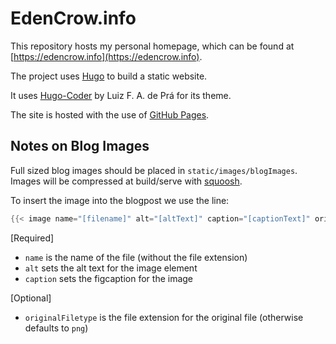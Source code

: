 # EdenCrow.info
This repository hosts my personal homepage, which can be found at [https://edencrow.info](https://edencrow.info).

The project uses [Hugo](https://github.com/gohugoio/hugo) to build a static website.

It uses [Hugo-Coder](https://github.com/luizdepra/hugo-coder) by Luiz F. A. de Prá for its theme.

The site is hosted with the use of [GitHub Pages](https://pages.github.com/).

## Notes on Blog Images
Full sized blog images should be placed in `static/images/blogImages`. Images will be compressed at build/serve with [squoosh](https://github.com/GoogleChromeLabs/squoosh).

To insert the image into the blogpost we use the line:

``` go
{{< image name="[filename]" alt="[altText]" caption="[captionText]" originalFiletype="[originalFileExtension]" >}}
```

[Required]
- `name` is the name of the file (without the file extension)
- `alt` sets the alt text for the image element
- `caption` sets the figcaption for the image

[Optional]
- `originalFiletype` is the file extension for the original file (otherwise defaults to `png`)